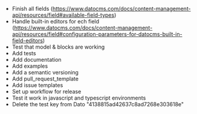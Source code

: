 - Finish all fields (https://www.datocms.com/docs/content-management-api/resources/field#available-field-types)
- Handle built-in editors for ech
  field (https://www.datocms.com/docs/content-management-api/resources/field#configuration-parameters-for-datocms-built-in-field-editors)
- Test that model & blocks are working
- Add tests
- Add documentation
- Add examples
- Add a semantic versioning
- Add pull_request_template
- Add issue templates
- Set up workflow for release
- Test it work in javascript and typescript environments
- Delete the test key from Dato "4138815ad42637c8ad7268e303618e"